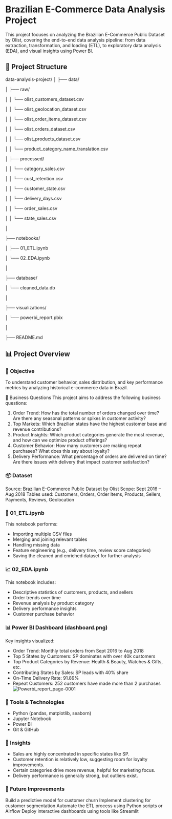 # Brazilian E-Commerce Data Analysis Project

This project focuses on analyzing the Brazilian E-Commerce Public Dataset by Olist, covering the end-to-end data analysis pipeline: from data extraction, transformation, and loading (ETL), to exploratory data analysis (EDA), and visual insights using Power BI.

## 📁 Project Structure
data-analysis-project/
│
├── data/

│   ├── raw/                

│   │   └── olist_customers_dataset.csv

│   │   └── olist_geolocation_dataset.csv

│   │   └── olist_order_items_dataset.csv

│   │   └── olist_orders_dataset.csv

│   │   └── olist_products_dataset.csv

│   │   └── product_category_name_translation.csv

│   ├── processed/

│   │   └── category_sales.csv

│   │   └── cust_retention.csv

│   │   └── customer_state.csv

│   │   └── delivery_days.csv

│   │   └── order_sales.csv

│   │   └── state_sales.csv

│

├── notebooks/

│   ├── 01_ETL.ipynb

│   └── 02_EDA.ipynb

│

├── database/

│   └── cleaned_data.db

│

├── visualizations/

│   └── powerbi_report.pbix

│

├── README.md

## 📊 Project Overview

### 🎯 Objective
To understand customer behavior, sales distribution, and key performance metrics by analyzing historical e-commerce data in Brazil.

💼 Business Questions
This project aims to address the following business questions:
1. Order Trend: How has the total number of orders changed over time? Are there any seasonal patterns or spikes in customer activity?
2. Top Markets: Which Brazilian states have the highest customer base and revenue contributions?
3. Product Insights: Which product categories generate the most revenue, and how can we optimize product offerings?
4. Customer Behavior: How many customers are making repeat purchases? What does this say about loyalty?
5. Delivery Performance: What percentage of orders are delivered on time? Are there issues with delivery that impact customer satisfaction?

### 📦 Dataset
Source: Brazilian E-Commerce Public Dataset by Olist
Scope: Sept 2016 – Aug 2018
Tables used: Customers, Orders, Order Items, Products, Sellers, Payments, Reviews, Geolocation

### 🔄 01_ETL.ipynb
This notebook performs:
- Importing multiple CSV files
- Merging and joining relevant tables
- Handling missing data
- Feature engineering (e.g., delivery time, review score categories)
- Saving the cleaned and enriched dataset for further analysis

### 📈 02_EDA.ipynb
This notebook includes:
- Descriptive statistics of customers, products, and sellers
- Order trends over time
- Revenue analysis by product category
- Delivery performance insights
- Customer purchase behavior

### 📊 Power BI Dashboard (dashboard.png)
Key insights visualized:
- Order Trend: Monthly total orders from Sept 2016 to Aug 2018
- Top 5 States by Customers: SP dominates with over 40k customers
- Top Product Categories by Revenue: Health & Beauty, Watches & Gifts, etc.
- Contributing States by Sales: SP leads with 40% share
- On-Time Delivery Rate: 91.89%
- Repeat Customers: 252 customers have made more than 2 purchases
![Powerbi_report_page-0001](https://github.com/user-attachments/assets/53dcd194-b8b2-468c-b708-c22ce8258644)

### 🚀 Tools & Technologies
- Python (pandas, matplotlib, seaborn)
- Jupyter Notebook
- Power BI
- Git & GitHub

### 📌 Insights
- Sales are highly concentrated in specific states like SP.
- Customer retention is relatively low, suggesting room for loyalty improvements.
- Certain categories drive more revenue, helpful for marketing focus.
- Delivery performance is generally strong, but outliers exist.

### 🧠 Future Improvements
Build a predictive model for customer churn
Implement clustering for customer segmentation
Automate the ETL process using Python scripts or Airflow
Deploy interactive dashboards using tools like Streamlit
